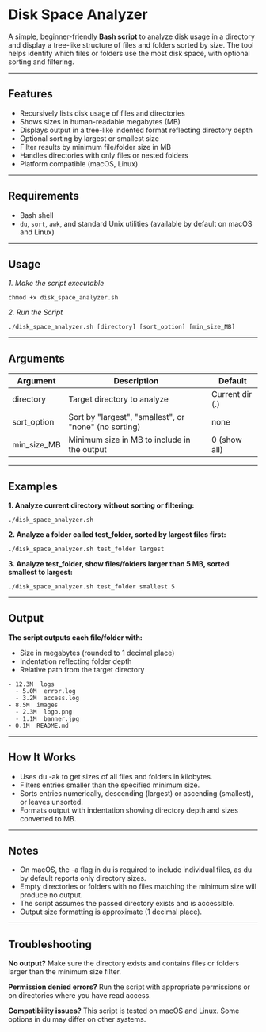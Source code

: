 # Disk Space Analyzer

A simple, beginner-friendly **Bash script** to analyze disk usage in a directory and display a tree-like structure of files and folders sorted by size. The tool helps identify which files or folders use the most disk space, with optional sorting and filtering.

---

## Features

- Recursively lists disk usage of files and directories
- Shows sizes in human-readable megabytes (MB)
- Displays output in a tree-like indented format reflecting directory depth
- Optional sorting by largest or smallest size
- Filter results by minimum file/folder size in MB
- Handles directories with only files or nested folders
- Platform compatible (macOS, Linux)

---

## Requirements

- Bash shell
- `du`, `sort`, `awk`, and standard Unix utilities (available by default on macOS and Linux)

---

## Usage

*1. Make the script executable*
```
chmod +x disk_space_analyzer.sh

```
*2. Run the Script*
```
./disk_space_analyzer.sh [directory] [sort_option] [min_size_MB]

```

---

## Arguments

| Argument     | Description                                | Default          |
|--------------|--------------------------------------------|------------------|
| directory    | Target directory to analyze                | Current dir (.)  |
| sort_option  | Sort by "largest", "smallest", or "none" (no sorting) | none             |
| min_size_MB  | Minimum size in MB to include in the output | 0 (show all)     |

---

##  Examples

**1. Analyze current directory without sorting or filtering:**

```
./disk_space_analyzer.sh

```

**2. Analyze a folder called test_folder, sorted by largest files first:**

```
./disk_space_analyzer.sh test_folder largest

```

**3. Analyze test_folder, show files/folders larger than 5 MB, sorted smallest to largest:**

```
./disk_space_analyzer.sh test_folder smallest 5

```

---

## Output

**The script outputs each file/folder with:**

- Size in megabytes (rounded to 1 decimal place)
- Indentation reflecting folder depth
- Relative path from the target directory

```
- 12.3M  logs
  - 5.0M  error.log
  - 3.2M  access.log
- 8.5M  images
  - 2.3M  logo.png
  - 1.1M  banner.jpg
- 0.1M  README.md

```
---

## How It Works

- Uses du -ak to get sizes of all files and folders in kilobytes.
- Filters entries smaller than the specified minimum size.
- Sorts entries numerically, descending (largest) or ascending (smallest), or leaves unsorted.
- Formats output with indentation showing directory depth and sizes converted to MB.

---

## Notes
- On macOS, the -a flag in du is required to include individual files, as du by default reports only directory sizes.
- Empty directories or folders with no files matching the minimum size will produce no output.
- The script assumes the passed directory exists and is accessible.
- Output size formatting is approximate (1 decimal place).

---

## Troubleshooting

**No output?**
Make sure the directory exists and contains files or folders larger than the minimum size filter.

**Permission denied errors?**
Run the script with appropriate permissions or on directories where you have read access.

**Compatibility issues?**
This script is tested on macOS and Linux. Some options in du may differ on other systems.